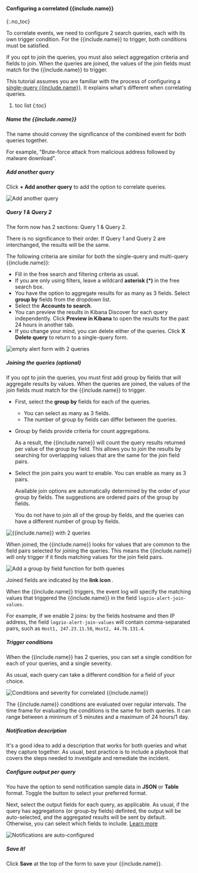#### Configuring a correlated {{include.name}}
{:.no_toc}

To correlate events, we need to configure 2 search queries, each with its own trigger condition. For the {{include.name}} to trigger, both conditions must be satisfied.

If you opt to join the queries, you must also select aggregation criteria and fields to join. When the queries are joined, the values of the join fields must match for the {{include.name}} to trigger.

This tutorial assumes you are familiar with the process of configuring a [single-query {{include.name}}]({{include.link}}).
It explains what's different when correlating queries.


1. toc list
{:toc}

<div class="tasklist">

##### Name the {{include.name}}

The name should convey the significance of the combined event for both queries together.

For example, "Brute-force attack from malicious address followed by malware download".

##### Add another query

Click **+ Add another query** to add the option to correlate queries.

![Add another query](https://dytvr9ot2sszz.cloudfront.net/logz-docs/correlated-alerts/add-another-query.png)

##### Query 1 & Query 2

The form now has 2 sections: Query 1 & Query 2.

There is no significance to their order. If Query 1 and Query 2 are interchanged, the results will be the same.

The following criteria are similar for both the single-query and multi-query {{include.name}}:

* Fill in the free search and filtering criteria as usual.
* If you are only using filters, leave a wildcard **asterisk (*)** in the free search box.
* You have the option to aggregate results for as many as 3 fields. Select **group by** fields from the dropdown list.
* Select the **Accounts to search**.
* You can preview the results in Kibana Discover for each query independently. Click **Preview in Kibana** to open the results for the past 24 hours in another tab.
* If you change your mind, you can delete either of the queries. Click **X Delete query** to return to a single-query form.

![empty alert form with 2 queries](https://dytvr9ot2sszz.cloudfront.net/logz-docs/correlated-alerts/query1and2.png)

##### Joining the queries (_optional_)

If you opt to join the queries, you must first add group by fields that will aggregate results by values. When the queries are joined, the values of the join fields must match for the {{include.name}} to trigger.

* First, select the **group by** fields for each of the queries.
  * You can select as many as 3 fields.
  * The number of group by fields can differ between the queries.
* Group by fields provide criteria for count aggregations.

  As a result, the {{include.name}} will count the query results returned per value of the group by field. This allows you to join the results by searching for overlapping values that are the same for the join field pairs.
* Select the join pairs you want to enable. You can enable as many as 3 pairs.

  Available join options are automatically determined by the order of your group by fields. The suggestions are ordered pairs of the group by fields.

  You do not have to join all of the group by fields, and the queries can have a different number of group by fields.

![{{include.name}} with 2 queries](https://dytvr9ot2sszz.cloudfront.net/logz-docs/correlated-alerts/2-queries.png)

When joined, the {{include.name}} looks for values that are common to the field pairs selected for joining the queries. This means the {{include.name}} will only trigger if it finds matching values for the join field pairs.

![Add a group by field function for both queries](https://dytvr9ot2sszz.cloudfront.net/logz-docs/correlated-alerts/correlated-join-queries.png)

Joined fields are indicated by the **link icon <i class="fas fa-link"></i>**.

When the {{include.name}} triggers, the event log will specify the matching values that triggered the {{include.name}} in the field `logzio-alert-join-values`.

For example, if we enable 2 joins: by the fields hostname and then IP address, the field `logzio-alert-join-values` will contain comma-separated pairs, such as `Host1, 247.23.11.58`, `Host2, 44.76.131.4`.


##### Trigger conditions

When the {{include.name}} has 2 queries, you can set a single condition for each of your queries, and a single severity.

As usual, each query can take a different condition for a field of your choice.

![Conditions and severity for correlated {{include.name}}](https://dytvr9ot2sszz.cloudfront.net/logz-docs/correlated-alerts/correlated-trigger-conditions.png)

The {{include.name}} conditions are evaluated over regular intervals. The time frame for evaluating the conditions is the same for both queries. It can range between a minimum of 5 minutes and a maximum of 24 hours/1 day.

##### Notification description

It's a good idea to add a description that works for both queries and what they capture together. As usual, best practice is to include a playbook that covers the steps needed to investigate and remediate the incident.

##### Configure output per query

You have the option to send notification sample data in **JSON** or **Table** format.
Toggle the button to select your preferred format.

Next, select the output fields for each query, as applicable. As usual, if the query has aggregations (or group-by fields) definted, the output will be auto-selected, and the aggregated results will be sent by default. Otherwise, you can select which fields to include. [Learn more](/user-guide/alerts/configure-an-alert.html#output-format--content)

![Notifications are auto-configured](https://dytvr9ot2sszz.cloudfront.net/logz-docs/correlated-alerts/correlated-output-options.png)

##### Save it!

Click **Save** at the top of the form to save your {{include.name}}.


